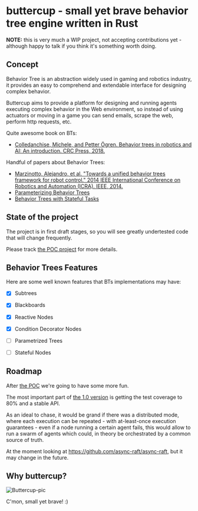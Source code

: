 # buttercup - small yet brave behavior tree engine written in Rust

**NOTE:** this is very much a WIP project, not accepting contributions yet - although happy to talk if you think it's something worth doing.

## Concept

Behavior Tree is an abstraction widely used in gaming and robotics industry, it provides an easy to comprehend and extendable interface for designing complex behavior. 

Buttercup aims to provide a platform for designing and running agents executing complex behavior in the Web environment, so instead of using actuators or moving in a game you can send emails, scrape the web, perform http requests, etc. 

Quite awesome book on BTs:
- [Colledanchise, Michele, and Petter Ögren. Behavior trees in robotics and AI: An introduction. CRC Press, 2018.](https://books.google.de/books?hl=pl&lr=&id=YVOWDwAAQBAJ&oi=fnd&pg=PP1&dq=behavior+trees+in+robotics+and+ai&ots=hyCuh4L8lO&sig=HKHCu1tWhEhtf9xo4NfStu-qt1c&redir_esc=y#v=onepage&q=behavior%20trees%20in%20robotics%20and%20ai&f=false)

Handful of papers about Behavior Trees: 
- [Marzinotto, Alejandro, et al. "Towards a unified behavior trees framework for robot control." 2014 IEEE International Conference on Robotics and Automation (ICRA). IEEE, 2014.](https://ieeexplore.ieee.org/abstract/document/6907656)
- [Parameterizing Behavior Trees](https://link.springer.com/chapter/10.1007/978-3-642-25090-3_13)
- [Behavior Trees with Stateful Tasks](https://link.springer.com/chapter/10.1007/978-3-319-17518-8_29)

## State of the project

The project is in first draft stages, so you will see greatly undertested code that will change frequently. 

Please track [the POC project](https://github.com/pgliniecki/buttercup/projects/1) for more details. 

## Behavior Trees Features

Here are some well known features that BTs implementations may have:

- [x] Subtrees
- [x] Blackboards
- [x] Reactive Nodes
- [x] Condition Decorator Nodes
- [ ] Parametrized Trees
- [ ] Stateful Nodes  


## Roadmap

After [the POC](https://github.com/pgliniecki/buttercup/projects/1) we're going to have some more fun.

The most important part of [the 1.0 version](https://github.com/pgliniecki/buttercup/projects/2) is getting the test coverage to 80% and a stable API.

As an ideal to chase, it would be grand if there was a distributed mode, where each execution can be repeated - with at-least-once execution guarantees - even if a node running a certain agent fails, this would allow to run a swarm of agents which could, in theory be orchestrated by a common source of truth. 

At the moment looking at https://github.com/async-raft/async-raft, but it may change in the future. 


## Why buttercup?

![Buttercup-pic](https://user-images.githubusercontent.com/7830639/119693062-3ae7e500-be4c-11eb-8347-cd161f877578.png)

C'mon, small yet brave! :)

